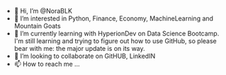 - 👋 Hi, I’m @NoraBLK
- 👀 I’m interested in Python, Finance, Economy, MachineLearning and Mountain Goats
- 🌱 I’m currently learning with HyperionDev on Data Science Bootcamp. I'm still learning and trying to figure out how to use GitHub, so please bear with me: the major update is on its way.
- 💞️ I’m looking to collaborate on GitHUB, LinkedIN
- 📫 How to reach me ...

<!---
NoraBLK/NoraBLK is a ✨ special ✨ repository because its `README.md` (this file) appears on your GitHub profile.
You can click the Preview link to take a look at your changes.
--->
